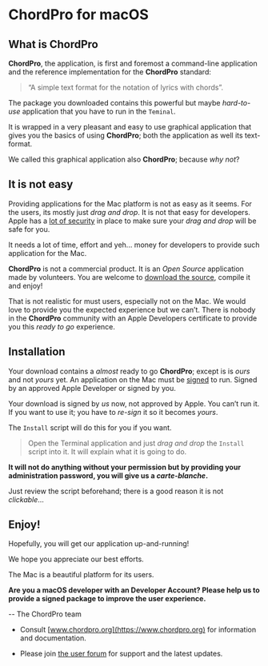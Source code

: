 # ChordPro for macOS

## What is ChordPro

**ChordPro**, the application, is first and foremost a command-line application and the reference implementation for the **ChordPro** standard:

> “A simple text format for the notation of lyrics with chords”.

The package you downloaded contains this powerful but maybe *hard-to-use* application that you have to run in the `Teminal`.

It is wrapped in a very pleasant and easy to use graphical application that gives you the basics of using **ChordPro**; both the application as well its text-format.

We called this graphical application also **ChordPro**; because *why not*?

## It is not easy

Providing applications for the Mac platform is not as easy as it seems. For the users, its mostly just *drag and drop*. It is not that easy for developers. Apple has a [lot of security](https://support.apple.com/en-gb/guide/security/secf826eff27/web) in place to make sure your *drag and drop* will be safe for you.

It needs a lot of time, effort and yeh... money for developers to provide such application for the Mac.

**ChordPro** is not a commercial product. It is an *Open Source* application made by volunteers. You are welcome to [download the source](https://github.com/ChordPro/chordpro), compile it and enjoy!

That is not realistic for must users, especially not on the Mac. We would love to provide you the expected experience but we can’t. There is nobody in the **ChordPro** community with an Apple Developers certificate to provide you this *ready to go* experience.

## Installation

Your download contains a *almost* ready to go **ChordPro**; except is is *ours* and not *yours* yet. An application on the Mac must be [signed](https://support.apple.com/en-gb/guide/security/sec3ad8e6e53/web) to run. Signed by an approved Apple Developer or signed by you.

Your download is signed by *us* now, not approved by Apple. You can’t run it. If you want to use it; you have to *re-sign* it so it becomes *yours*.

The `Install` script will do this for you if you want.

> Open the Terminal application and just *drag and drop* the `Install` script into it. It will explain what it is going to do.

**It will not do anything without your permission but by providing your administration password, you will give us a *carte-blanche*.** 

Just review the script beforehand; there is a good reason it is not *clickable*...

## Enjoy!

Hopefully, you will get our application up-and-running!

We hope you appreciate our best efforts.

The Mac is a beautiful platform for its users.

**Are you a macOS developer with an Developer Account? Please help us to provide a signed package to improve the user experience.**

\-- The ChordPro team

- Consult [www.chordpro.org](https://www.chordpro.org) for information and documentation.</p>
- Please join [the user forum](https://groups.io/g/ChordPro) for support and the latest updates.

